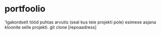 # portfoolio
'Igakordselt tööd puhtas arvutis (seal kus teie projekti pole) esimese asjana kloonite selle projekti.
git clone [repoaadress] 
